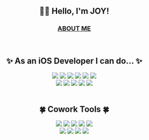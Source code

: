 <h2 align="center">🙌🏻 Hello, I'm JOY!</h2>
<h3 align="center">
    <a href="https://jypjoy.notion.site/Joy-91e9759179db459abe7bba7321031dd1"> ABOUT ME <a>
</h3>
<br/>
<h2 align="center">✨ As an iOS Developer I can do... ✨</h2>
<div align="center">
  <img src="https://img.shields.io/badge/Swift-F05138?style=flat&logo=Swift&logoColor=white">
  <img src="https://img.shields.io/badge/Objc-000000?style=flat&logo=Apple&logoColor=white">
  <img src="https://img.shields.io/badge/UI-2396F3?style=flat&logo=UIkit&logoColor=white">
  <img src="https://img.shields.io/badge/API call-FF6C37?style=flat&logo=Postman&logoColor=white">
  <img src="https://img.shields.io/badge/RxSwift-B7178C?style=flat&logo=ReactiveX&logoColor=white">
  <img src="https://img.shields.io/badge/Library-ECD53F?style=flat&logo=LibraryThing&logoColor=white"><br/>
  <img src="https://img.shields.io/badge/MVC-D9272E?style=flat&logo=MEGA&logoColor=white">
  <img src="https://img.shields.io/badge/MVVM-14233C?style=flat&logo=Monzo&logoColor=white">
  <img src="https://img.shields.io/badge/Coordinator-3CBDB1?style=flat&logo=C&logoColor=white">
  <img src="https://img.shields.io/badge/CleanArchitecture-064F8C?style=flat&logo=Coil&logoColor=white">
  <img src="https://img.shields.io/badge/Fastlane-00F200?style=flat&logo=Fastlane&logoColor=white">
</div>
<br/>
<h2 align="center">🍀 Cowork Tools 🍀 </h2>
<div align="center">
  <img src="https://img.shields.io/badge/Github-181717?style=flat&logo=github&logoColor=white">
  <img src="https://img.shields.io/badge/GitLab-FC6D26?style=flat&logo=GitLab&logoColor=white">
  <img src="https://img.shields.io/badge/Slack-4A154B?style=flat&logo=Slack&logoColor=white">
  <img src="https://img.shields.io/badge/Figma-F24E1E?style=flat&logo=Figma&logoColor=white">
  <img src="https://img.shields.io/badge/AdobeXD-FF61F6?style=flat&logo=Adobe XD&logoColor=white"><br/>
  <img src="https://img.shields.io/badge/Zeplin-F67909?style=flat&logo=Open Bug Bounty&logoColor=white">
  <img src="https://img.shields.io/badge/Canva-00C4CC?style=flat&logo=Canva&logoColor=white">
  <img src="https://img.shields.io/badge/Postman-FF6C37?style=flat&logo=Postman&logoColor=white">
  <img src="https://img.shields.io/badge/Notion-000000?style=flat&logo=Notion&logoColor=white">
</div>

